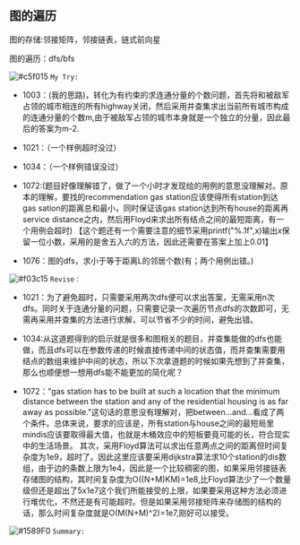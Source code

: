 ## 图的遍历

图的存储:邻接矩阵，邻接链表，链式前向星

图的遍历：dfs/bfs

![#c5f015](https://placehold.it/15/c5f015/000000?text=+) `My Try:` 

- 1003：(我的思路)，转化为有约束的求连通分量的个数问题，首先将和被敌军占领的城市相连的所有highway关闭，然后采用并查集求出当前所有城市构成的连通分量的个数m,由于被敌军占领的城市本身就是一个独立的分量，因此最后的答案为m-2.

- 1021：（一个样例超时没过）

- 1034：（一个样例错误没过）

- 1072:(题目好像理解错了，做了一个小时才发现给的用例的意思没理解对。原本的理解，要找的recommendation gas station应该使得所有station到达gas sation的距离总和最小，同时保证该gas station达到所有house的距离再service distance之内，然后用Floyd来求出所有结点之间的最短距离，有一个用例会超时)
【这个题还有一个需要注意的细节采用printf("%.1f",x)输出x保留一位小数，采用的是舍五入六的方法，因此还需要在答案上加上0.01】

- 1076：图的dfs，求小于等于距离L的邻居个数(有；两个用例出错。)

![#f03c15](https://placehold.it/15/f03c15/000000?text=+) `Revise：` 

- 1021：为了避免超时，只需要采用两次dfs便可以求出答案，无需采用n次dfs。同时关于连通分量的问题，只需要记录一次遍历节点dfs的次数即可，无需再采用并查集的方法进行求解，可以节省不少的时间，避免出错。

- 1034:从这道题得到的启示就是很多和图相关的题目，并查集能做的dfs也能做，而且dfs可以在参数传递的时候直接传递中间的状态值，而并查集需要用结点的数组来维护中间的状态，所以下次拿道题的时候如果先想到了并查集，那么也顺便想一想用dfs能不能更加的简化呢？

- 1072："gas station has to be built at such a location that the minimum distance between the station and any of the residential housing is as far away as possible."这句话的意思没有理解对，把between...and...看成了两个条件。总体来说，要求的应该是，所有station与house之间的最短局里mindis应该要取得最大值，也就是木桶效应中的短板要竟可能的长，符合现实中的生活场景。
其次，采用Floyd算法可以求出任意两点之间的距离但时间复杂度为1e9，超时了。因此这里应该要采用dijkstra算法求10个station的dis数组，由于边的条数上限为1e4，因此是一个比较稠密的图，如果采用邻接链表存储图的结构，其时间复杂度为O((N+M)KM)=1e8,比Floyd算法少了一个数量级但还是超出了5x1e7这个我们所能接受的上限，如果要采用这种方法必须进行堆优化，不然还是有可能超时。但是如果采用邻接矩阵来存储图的结构的话，那么时间复杂度就是O(M(N+M)^2)=1e7,刚好可以接受。

![#1589F0](https://placehold.it/15/1589F0/000000?text=+) `Summary:` 
